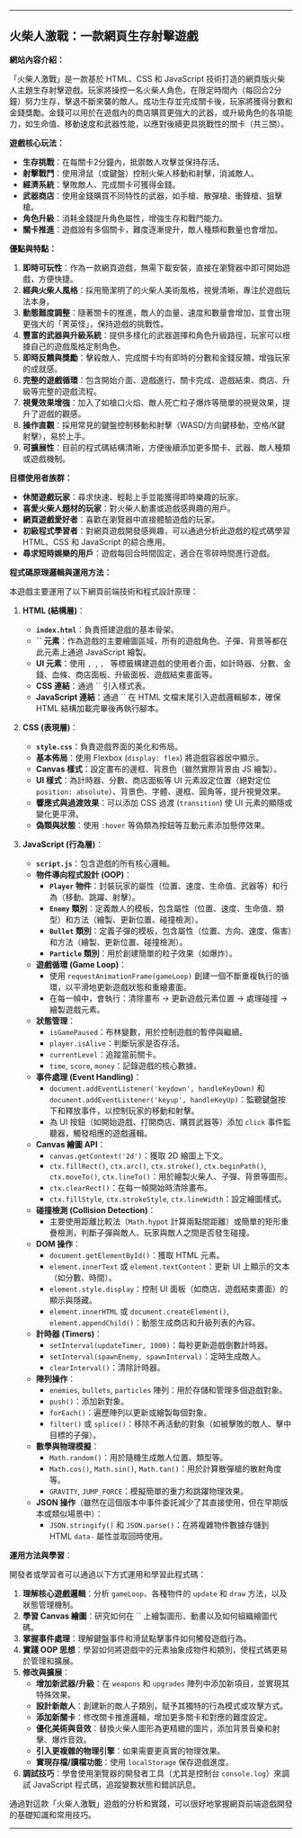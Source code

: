 
---

## 火柴人激戰：一款網頁生存射擊遊戲

**網站內容介紹：**

「火柴人激戰」是一款基於 HTML、CSS 和 JavaScript 技術打造的網頁版火柴人主題生存射擊遊戲。玩家將操控一名火柴人角色，在限定時間內（每回合2分鐘）努力生存，擊退不斷來襲的敵人。成功生存並完成關卡後，玩家將獲得分數和金錢獎勵。金錢可以用於在遊戲內的商店購買更強大的武器，或升級角色的各項能力，如生命值、移動速度和武器性能，以應對後續更具挑戰性的關卡（共三關）。

**遊戲核心玩法：**

*   **生存挑戰**：在每關卡2分鐘內，抵禦敵人攻擊並保持存活。
*   **射擊戰鬥**：使用滑鼠（或鍵盤）控制火柴人移動和射擊，消滅敵人。
*   **經濟系統**：擊敗敵人、完成關卡可獲得金錢。
*   **武器商店**：使用金錢購買不同特性的武器，如手槍、散彈槍、衝鋒槍、狙擊槍。
*   **角色升級**：消耗金錢提升角色屬性，增強生存和戰鬥能力。
*   **關卡推進**：遊戲設有多個關卡，難度逐漸提升，敵人種類和數量也會增加。

**優點與特點：**

1.  **即時可玩性**：作為一款網頁遊戲，無需下載安裝，直接在瀏覽器中即可開始遊戲，方便快捷。
2.  **經典火柴人風格**：採用簡潔明了的火柴人美術風格，視覺清晰，專注於遊戲玩法本身。
3.  **動態難度調整**：隨著關卡的推進，敵人的血量、速度和數量會增加，並會出現更強大的「菁英怪」，保持遊戲的挑戰性。
4.  **豐富的武器與升級系統**：提供多樣化的武器選擇和角色升級路徑，玩家可以根據自己的遊戲風格定制角色。
5.  **即時反饋與獎勵**：擊殺敵人、完成關卡均有即時的分數和金錢反饋，增強玩家的成就感。
6.  **完整的遊戲循環**：包含開始介面、遊戲進行、關卡完成、遊戲結束、商店、升級等完整的遊戲流程。
7.  **視覺效果增強**：加入了如槍口火焰、敵人死亡粒子爆炸等簡單的視覺效果，提升了遊戲的觀感。
8.  **操作直觀**：採用常見的鍵盤控制移動和射擊（WASD/方向鍵移動，空格/K鍵射擊），易於上手。
9.  **可擴展性**：目前的程式碼結構清晰，方便後續添加更多關卡、武器、敵人種類或遊戲機制。

**目標使用者族群：**

*   **休閒遊戲玩家**：尋求快速、輕鬆上手並能獲得即時樂趣的玩家。
*   **喜愛火柴人題材的玩家**：對火柴人動畫或遊戲感興趣的用戶。
*   **網頁遊戲愛好者**：喜歡在瀏覽器中直接體驗遊戲的玩家。
*   **初級程式學習者**：對網頁遊戲開發感興趣，可以通過分析此遊戲的程式碼學習 HTML、CSS 和 JavaScript 的綜合應用。
*   **尋求短時娛樂的用戶**：遊戲每回合時間固定，適合在零碎時間進行遊戲。

**程式碼原理邏輯與運用方法：**

本遊戲主要運用了以下網頁前端技術和程式設計原理：

1.  **HTML (結構層)**：
    *   **`index.html`**：負責搭建遊戲的基本骨架。
    *   **`` 元素**：作為遊戲的主要繪圖區域，所有的遊戲角色、子彈、背景等都在此元素上通過 JavaScript 繪製。
    *   **UI 元素**：使用 ``, ``, ``, `` 等標籤構建遊戲的使用者介面，如計時器、分數、金錢、血條、商店面板、升級面板、遊戲結束畫面等。
    *   **CSS 連結**：通過 `` 引入樣式表。
    *   **JavaScript 連結**：通過 `` 在 HTML 文檔末尾引入遊戲邏輯腳本，確保 HTML 結構加載完畢後再執行腳本。

2.  **CSS (表現層)**：
    *   **`style.css`**：負責遊戲界面的美化和佈局。
    *   **基本佈局**：使用 Flexbox (`display: flex`) 將遊戲容器居中顯示。
    *   **Canvas 樣式**：設定畫布的邊框、背景色（雖然實際背景由 JS 繪製）。
    *   **UI 樣式**：為計時器、分數、商店面板等 UI 元素設定位置（絕對定位 `position: absolute`）、背景色、字體、邊框、圓角等，提升視覺效果。
    *   **響應式與過渡效果**：可以添加 CSS 過渡 (`transition`) 使 UI 元素的顯隱或變化更平滑。
    *   **偽類與狀態**：使用 `:hover` 等偽類為按鈕等互動元素添加懸停效果。

3.  **JavaScript (行為層)**：
    *   **`script.js`**：包含遊戲的所有核心邏輯。
    *   **物件導向程式設計 (OOP)**：
        *   **`Player` 物件**：封裝玩家的屬性（位置、速度、生命值、武器等）和行為（移動、跳躍、射擊）。
        *   **`Enemy` 類別**：定義敵人的模板，包含屬性（位置、速度、生命值、類型）和方法（繪製、更新位置、碰撞檢測）。
        *   **`Bullet` 類別**：定義子彈的模板，包含屬性（位置、方向、速度、傷害）和方法（繪製、更新位置、碰撞檢測）。
        *   **`Particle` 類別**：用於創建簡單的粒子效果（如爆炸）。
    *   **遊戲循環 (Game Loop)**：
        *   使用 `requestAnimationFrame(gameLoop)` 創建一個不斷重複執行的循環，以平滑地更新遊戲狀態和重繪畫面。
        *   在每一幀中，會執行：清除畫布 -> 更新遊戲元素位置 -> 處理碰撞 -> 繪製遊戲元素。
    *   **狀態管理**：
        *   `isGamePaused`：布林變數，用於控制遊戲的暫停與繼續。
        *   `player.isAlive`：判斷玩家是否存活。
        *   `currentLevel`：追蹤當前關卡。
        *   `time`, `score`, `money`：記錄遊戲的核心數據。
    *   **事件處理 (Event Handling)**：
        *   `document.addEventListener('keydown', handleKeyDown)` 和 `document.addEventListener('keyup', handleKeyUp)`：監聽鍵盤按下和釋放事件，以控制玩家的移動和射擊。
        *   為 UI 按鈕（如開始遊戲、打開商店、購買武器等）添加 `click` 事件監聽器，觸發相應的遊戲邏輯。
    *   **Canvas 繪圖 API**：
        *   `canvas.getContext('2d')`：獲取 2D 繪圖上下文。
        *   `ctx.fillRect()`, `ctx.arc()`, `ctx.stroke()`, `ctx.beginPath()`, `ctx.moveTo()`, `ctx.lineTo()`：用於繪製火柴人、子彈、背景等圖形。
        *   `ctx.clearRect()`：在每一幀開始時清除畫布。
        *   `ctx.fillStyle`, `ctx.strokeStyle`, `ctx.lineWidth`：設定繪圖樣式。
    *   **碰撞檢測 (Collision Detection)**：
        *   主要使用距離比較法（`Math.hypot` 計算兩點間距離）或簡單的矩形重疊檢測，判斷子彈與敵人、玩家與敵人之間是否發生碰撞。
    *   **DOM 操作**：
        *   `document.getElementById()`：獲取 HTML 元素。
        *   `element.innerText` 或 `element.textContent`：更新 UI 上顯示的文本（如分數、時間）。
        *   `element.style.display`：控制 UI 面板（如商店、遊戲結束畫面）的顯示與隱藏。
        *   `element.innerHTML` 或 `document.createElement()`, `element.appendChild()`：動態生成商店和升級列表的內容。
    *   **計時器 (Timers)**：
        *   `setInterval(updateTimer, 1000)`：每秒更新遊戲倒數計時器。
        *   `setInterval(spawnEnemy, spawnInterval)`：定時生成敵人。
        *   `clearInterval()`：清除計時器。
    *   **陣列操作**：
        *   `enemies`, `bullets`, `particles` 陣列：用於存儲和管理多個遊戲對象。
        *   `push()`：添加新對象。
        *   `forEach()`：遍歷陣列以更新或繪製每個對象。
        *   `filter()` 或 `splice()`：移除不再活動的對象（如被擊敗的敵人、擊中目標的子彈）。
    *   **數學與物理模擬**：
        *   `Math.random()`：用於隨機生成敵人位置、類型等。
        *   `Math.cos()`, `Math.sin()`, `Math.tan()`：用於計算散彈槍的散射角度等。
        *   `GRAVITY`, `JUMP_FORCE`：模擬簡單的重力和跳躍物理效果。
    *   **JSON 操作**（雖然在這個版本中事件委託減少了其直接使用，但在早期版本或類似場景中）：
        *   `JSON.stringify()` 和 `JSON.parse()`：在將複雜物件數據存儲到 HTML `data-` 屬性並取回時使用。

**運用方法與學習**：

開發者或學習者可以通過以下方式運用和學習此程式碼：

1.  **理解核心遊戲邏輯**：分析 `gameLoop`、各種物件的 `update` 和 `draw` 方法，以及狀態管理機制。
2.  **學習 Canvas 繪圖**：研究如何在 `` 上繪製圖形、動畫以及如何組織繪圖代碼。
3.  **掌握事件處理**：理解鍵盤事件和滑鼠點擊事件如何觸發遊戲行為。
4.  **實踐 OOP 思想**：學習如何將遊戲中的元素抽象成物件和類別，使程式碼更易於管理和擴展。
5.  **修改與擴展**：
    *   **增加新武器/升級**：在 `weapons` 和 `upgrades` 陣列中添加新項目，並實現其特殊效果。
    *   **設計新敵人**：創建新的敵人子類別，賦予其獨特的行為模式或攻擊方式。
    *   **添加新關卡**：修改關卡推進邏輯，增加更多關卡和對應的難度設定。
    *   **優化美術與音效**：替換火柴人圖形為更精緻的圖片，添加背景音樂和射擊、爆炸音效。
    *   **引入更複雜的物理引擎**：如果需要更真實的物理效果。
    *   **實現存檔/讀檔功能**：使用 `localStorage` 保存遊戲進度。
6.  **調試技巧**：學會使用瀏覽器的開發者工具（尤其是控制台 `console.log`）來調試 JavaScript 程式碼，追蹤變數狀態和錯誤訊息。

通過對這款「火柴人激戰」遊戲的分析和實踐，可以很好地掌握網頁前端遊戲開發的基礎知識和常用技巧。

---

